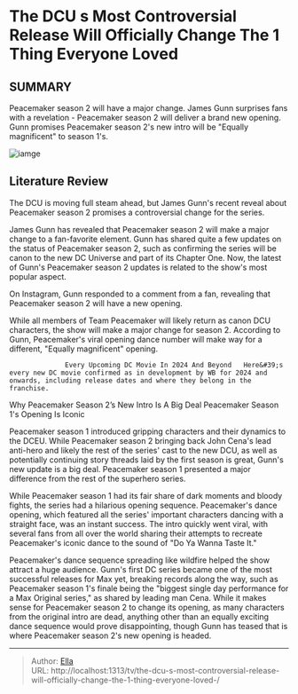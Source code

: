 # The DCU s Most Controversial Release Will Officially Change The 1 Thing Everyone Loved 


## SUMMARY 



  Peacemaker season 2 will have a major change.   James Gunn surprises fans with a revelation - Peacemaker season 2 will deliver a brand new opening.   Gunn promises Peacemaker season 2&#39;s new intro will be &#34;Equally magnificent&#34; to season 1&#39;s.  

![iamge](https://static1.srcdn.com/wordpress/wp-content/uploads/2024/01/john-cena-holding-a-gun-and-looking-sad-in-peacemaker.jpg)

## Literature Review
The DCU is moving full steam ahead, but James Gunn&#39;s recent reveal about Peacemaker season 2 promises a controversial change for the series.




James Gunn has revealed that Peacemaker season 2 will make a major change to a fan-favorite element. Gunn has shared quite a few updates on the status of Peacemaker season 2, such as confirming the series will be canon to the new DC Universe and part of its Chapter One. Now, the latest of Gunn&#39;s Peacemaker season 2 updates is related to the show&#39;s most popular aspect.




On Instagram, Gunn responded to a comment from a fan, revealing that Peacemaker season 2 will have a new opening.

          

While all members of Team Peacemaker will likely return as canon DCU characters, the show will make a major change for season 2. According to Gunn, Peacemaker&#39;s viral opening dance number will make way for a different, &#34;Equally magnificent&#34; opening.

                  Every Upcoming DC Movie In 2024 And Beyond   Here&#39;s every new DC movie confirmed as in development by WB for 2024 and onwards, including release dates and where they belong in the franchise.    


 Why Peacemaker Season 2’s New Intro Is A Big Deal 
Peacemaker Season 1&#39;s Opening Is Iconic
          




Peacemaker season 1 introduced gripping characters and their dynamics to the DCEU. While Peacemaker season 2 bringing back John Cena&#39;s lead anti-hero and likely the rest of the series&#39; cast to the new DCU, as well as potentially continuing story threads laid by the first season is great, Gunn&#39;s new update is a big deal. Peacemaker season 1 presented a major difference from the rest of the superhero series.

While Peacemaker season 1 had its fair share of dark moments and bloody fights, the series had a hilarious opening sequence. Peacemaker&#39;s dance opening, which featured all the series&#39; important characters dancing with a straight face, was an instant success. The intro quickly went viral, with several fans from all over the world sharing their attempts to recreate Peacemaker&#39;s iconic dance to the sound of &#34;Do Ya Wanna Taste It.&#34;

Peacemaker&#39;s dance sequence spreading like wildfire helped the show attract a huge audience. Gunn&#39;s first DC series became one of the most successful releases for Max yet, breaking records along the way, such as Peacemaker season 1&#39;s finale being the &#34;biggest single day performance for a Max Original series,&#34; as shared by leading man Cena. While it makes sense for Peacemaker season 2 to change its opening, as many characters from the original intro are dead, anything other than an equally exciting dance sequence would prove disappointing, though Gunn has teased that is where Peacemaker season 2&#39;s new opening is headed.






---

> Author: [Ella](https://instagram.hk.cn/)  
> URL: http://localhost:1313/tv/the-dcu-s-most-controversial-release-will-officially-change-the-1-thing-everyone-loved-/  

